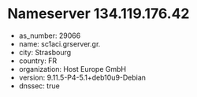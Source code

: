# Nameserver 134.119.176.42

* as_number: 29066
* name: sc1aci.grserver.gr.
* city: Strasbourg
* country: FR
* organization: Host Europe GmbH
* version: 9.11.5-P4-5.1+deb10u9-Debian
* dnssec: true
